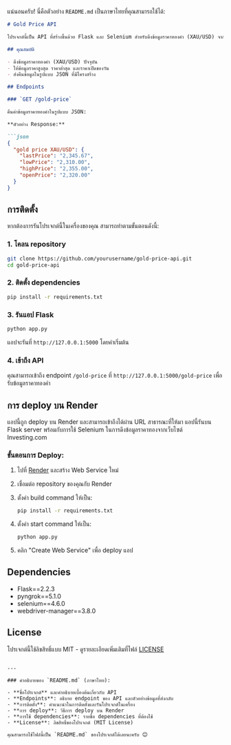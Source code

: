 แน่นอนครับ! นี่คือตัวอย่าง `README.md` เป็นภาษาไทยที่คุณสามารถใช้ได้:

```markdown
# Gold Price API

โปรเจกต์นี้เป็น API ที่สร้างขึ้นด้วย Flask และ Selenium สำหรับดึงข้อมูลราคาทองคำ (XAU/USD) จากเว็บไซต์ Investing.com API นี้ถูก deploy บน Render และสามารถเข้าถึงได้ผ่าน URL สาธารณะ

## คุณสมบัติ

- ดึงข้อมูลราคาทองคำ (XAU/USD) ปัจจุบัน
- ให้ข้อมูลราคาสูงสุด ราคาต่ำสุด และราคาเปิดของวัน
- ส่งคืนข้อมูลในรูปแบบ JSON ที่มีโครงสร้าง

## Endpoints

### `GET /gold-price`

คืนค่าข้อมูลราคาทองคำในรูปแบบ JSON:

**ตัวอย่าง Response:**

```json
{
  "gold price XAU/USD": {
    "lastPrice": "2,345.67",
    "lowPrice": "2,310.00",
    "highPrice": "2,355.00",
    "openPrice": "2,320.00"
  }
}
```

## การติดตั้ง

หากต้องการรันโปรเจกต์นี้ในเครื่องของคุณ สามารถทำตามขั้นตอนดังนี้:

### 1. โคลน repository

```bash
git clone https://github.com/yourusername/gold-price-api.git
cd gold-price-api
```

### 2. ติดตั้ง dependencies

```bash
pip install -r requirements.txt
```

### 3. รันแอป Flask

```bash
python app.py
```

แอปจะรันที่ `http://127.0.0.1:5000` โดยค่าเริ่มต้น

### 4. เข้าถึง API

คุณสามารถเข้าถึง endpoint `/gold-price` ที่ `http://127.0.0.1:5000/gold-price` เพื่อรับข้อมูลราคาทองคำ

## การ deploy บน Render

แอปนี้ถูก deploy บน Render และสามารถเข้าถึงได้ผ่าน URL สาธารณะที่ให้มา แอปนี้รันบน Flask server พร้อมกับการใช้ Selenium ในการดึงข้อมูลราคาทองจากเว็บไซต์ Investing.com

### ขั้นตอนการ Deploy:

1. ไปที่ [Render](https://render.com) และสร้าง Web Service ใหม่
2. เชื่อมต่อ repository ของคุณกับ Render
3. ตั้งค่า build command ให้เป็น:

   ```bash
   pip install -r requirements.txt
   ```

4. ตั้งค่า start command ให้เป็น:

   ```bash
   python app.py
   ```

5. คลิก "Create Web Service" เพื่อ deploy แอป

## Dependencies

- Flask==2.2.3
- pyngrok==5.1.0
- selenium==4.6.0
- webdriver-manager==3.8.0

## License

โปรเจกต์นี้ใช้ลิขสิทธิ์แบบ MIT - ดูรายละเอียดเพิ่มเติมที่ไฟล์ [LICENSE](LICENSE)
```

---

### คำอธิบายของ `README.md` (ภาษาไทย):

- **ชื่อโปรเจกต์** และคำอธิบายเบื้องต้นเกี่ยวกับ API
- **Endpoints**: อธิบาย endpoint ของ API และตัวอย่างข้อมูลที่ส่งกลับ
- **การติดตั้ง**: คำแนะนำในการติดตั้งและรันโปรเจกต์ในเครื่อง
- **การ deploy**: วิธีการ deploy บน Render
- **การใช้ dependencies**: รายชื่อ dependencies ที่ต้องใช้
- **License**: ลิขสิทธิ์ของโปรเจกต์ (MIT License)

คุณสามารถใช้ไฟล์นี้เป็น `README.md` ของโปรเจกต์ได้เลยนะครับ 😊